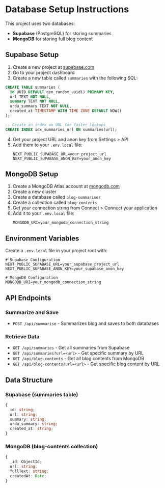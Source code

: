 # Database Setup Instructions

This project uses two databases:

- **Supabase** (PostgreSQL) for storing summaries
- **MongoDB** for storing full blog content

## Supabase Setup

1. Create a new project at [supabase.com](https://supabase.com)
2. Go to your project dashboard
3. Create a new table called `summaries` with the following SQL:

```sql
CREATE TABLE summaries (
  id UUID DEFAULT gen_random_uuid() PRIMARY KEY,
  url TEXT NOT NULL,
  summary TEXT NOT NULL,
  urdu_summary TEXT NOT NULL,
  created_at TIMESTAMP WITH TIME ZONE DEFAULT NOW()
);

-- Create an index on URL for faster lookups
CREATE INDEX idx_summaries_url ON summaries(url);
```

4. Get your project URL and anon key from Settings > API
5. Add them to your `.env.local` file:
   ```
   NEXT_PUBLIC_SUPABASE_URL=your_project_url
   NEXT_PUBLIC_SUPABASE_ANON_KEY=your_anon_key
   ```

## MongoDB Setup

1. Create a MongoDB Atlas account at [mongodb.com](https://mongodb.com)
2. Create a new cluster
3. Create a database called `blog-summariser`
4. Create a collection called `blog-contents`
5. Get your connection string from Connect > Connect your application
6. Add it to your `.env.local` file:
   ```
   MONGODB_URI=your_mongodb_connection_string
   ```

## Environment Variables

Create a `.env.local` file in your project root with:

```
# Supabase Configuration
NEXT_PUBLIC_SUPABASE_URL=your_supabase_project_url
NEXT_PUBLIC_SUPABASE_ANON_KEY=your_supabase_anon_key

# MongoDB Configuration
MONGODB_URI=your_mongodb_connection_string
```

## API Endpoints

### Summarize and Save

- `POST /api/summarise` - Summarizes blog and saves to both databases

### Retrieve Data

- `GET /api/summaries` - Get all summaries from Supabase
- `GET /api/summaries?url=<url>` - Get specific summary by URL
- `GET /api/blog-contents` - Get all blog contents from MongoDB
- `GET /api/blog-contents?url=<url>` - Get specific blog content by URL

## Data Structure

### Supabase (summaries table)

```typescript
{
  id: string;
  url: string;
  summary: string;
  urdu_summary: string;
  created_at: string;
}
```

### MongoDB (blog-contents collection)

```typescript
{
  _id: ObjectId;
  url: string;
  fullText: string;
  createdAt: Date;
}
```
